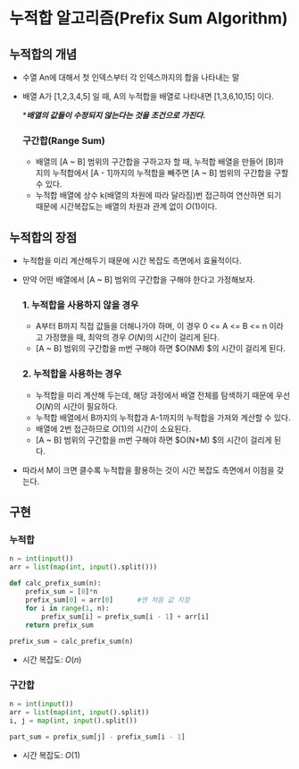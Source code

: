 # 누적합 알고리즘(Prefix Sum Algorithm)

## 누적합의 개념
- 수열 An에 대해서 첫 인덱스부터 각 인덱스까지의 합을 나타내는 말
- 배열 A가 [1,2,3,4,5] 일 때, A의 누적합을 배열로 나타내면 [1,3,6,10,15] 이다.

    ****배열의 값들이 수정되지 않는다는 것을 조건으로 가진다.***

    ### 구간합(Range Sum)
    - 배열의 [A ~ B] 범위의 구간합을 구하고자 할 때, 누적합 배열을 만들어 [B]까지의 누적합에서 [A - 1]까지의 누적합을 빼주면 [A ~ B] 범위의 구간합을 구할 수 있다. 
    - 누적합 배열에 상수 k(배열의 차원에 따라 달라짐)번 접근하여 연산하면 되기 때문에 시간복잡도는 배열의 차원과 관계 없이 $O(1)$이다.

## 누적합의 장점
- 누적합을 미리 계산해두기 때문에 시간 복잡도 측면에서 효율적이다.  
- 만약 어떤 배열에서 [A ~ B] 범위의 구간합을 구해야 한다고 가정해보자.

    ### 1. 누적합을 사용하지 않을 경우
    - A부터 B까지 직접 값들을 더해나가야 하며, 이 경우 0 <= A <= B <= n 이라고 가정했을 때, 최악의 경우 $O(N)$의 시간이 걸리게 된다. 
    - [A ~ B] 범위의 구간합을 m번 구해야 하면 $O(NM)
     $의 시간이 걸리게 된다.

    ### 2. 누적합을 사용하는 경우
    - 누적합을 미리 계산해 두는데, 해당 과정에서 배열 전체를 탐색하기 때문에 우선 $O(N)$의 시간이 필요하다. 
    - 누적합 배열에서 B까지의 누적합과 A-1까지의 누적합을 가져와 계산할 수 있다. 
    - 배열에 2번 접근하므로 $O(1)$의 시간이 소요된다. 
    - [A ~ B] 범위의 구간합을 m번 구해야 하면 $O(N+M)
     $의 시간이 걸리게 된다.

- 따라서 M이 크면 클수록 누적합을 활용하는 것이 시간 복잡도 측면에서 이점을 갖는다.

## 구현
### 누적합
```python
n = int(input())
arr = list(map(int, input().split()))

def calc_prefix_sum(n):
    prefix_sum = [0]*n
    prefix_sum[0] = arr[0]      #맨 처음 값 지정
    for i in range(1, n):
        prefix_sum[i] = prefix_sum[i - 1] + arr[i]
    return prefix_sum
    
prefix_sum = calc_prefix_sum(n)
```
- 시간 복잡도: $O(n)$

### 구간합
```python
n = int(input())
arr = list(map(int, input().split))
i, j = map(int, input().split())

part_sum = prefix_sum[j] - prefix_sum[i - 1]
```
- 시간 복잡도: $O(1)$